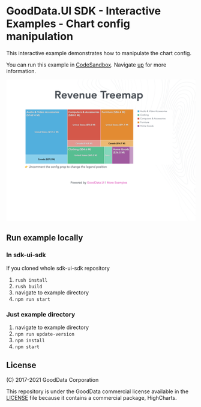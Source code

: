 # GoodData.UI SDK - Interactive Examples - Chart config manipulation

This interactive example demonstrates how to manipulate the chart config.

You can run this example in [CodeSandbox](https://codesandbox.io/p/sandbox/github/gooddata/gooddata-ui-sdk/tree/master/examples/sdk-interactive-examples/examples/example-chartconfig?file=/src/example/Example.tsx). Navigate [up](../../) for more information.

[![Chart config manipulation](./.example/preview.png)](https://codesandbox.io/p/sandbox/github/gooddata/gooddata-ui-sdk/tree/master/examples/sdk-interactive-examples/examples/example-chartconfig?file=/src/example/Example.tsx)

## Run example locally

### In sdk-ui-sdk 
If you cloned whole sdk-ui-sdk repository

1) ```rush install```
2) ```rush build```
3) navigate to example directory
4) ```npm run start``` 

### Just example directory

1) navigate to example directory
2) ```npm run update-version```
3) ```npm install```
4) ```npm start```

## License

(C) 2017-2021 GoodData Corporation

This repository is under the GoodData commercial license available in the [LICENSE](LICENSE) file because it contains a commercial package, HighCharts.